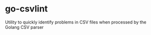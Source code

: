 # go-csvlint
Utility to quickly identify problems in CSV files when processed by the Golang CSV parser
